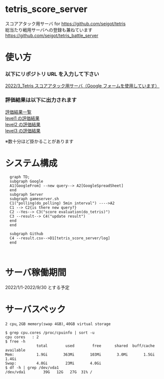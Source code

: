 # tetris_score_server

スコアアタック用サーバ for https://github.com/seigot/tetris  
総当たり戦用サーバへの登録も兼ねています https://github.com/seigot/tetris_battle_server

# 使い方

### 以下にリポジトリ URL を入力して下さい

[2022/3_Tetris スコアアタック用サーバ（Google フォームを使用しています）](https://docs.google.com/forms/d/e/1FAIpQLSdrJJlzrF0DWrHv9JYQTbsoYHws0mKdU-9LBbN3z1iHDuSzGg/viewform?vc=0&c=0&w=1&flr=0&usp=mail_form_link)

### 評価結果は以下に出力されます

[評価結果一覧](./log/result.csv)  
[level1 の評価結果](./log/result_ranking_level_1.csv)  
[level2 の評価結果](./log/result_ranking_level_2.csv)  
[level3 の評価結果](./log/result_ranking_level_3.csv)

※数十分ほど掛かることがあります

# システム構成

```mermaid
  graph TD;
  subgraph Google
  A1[GoogleFrom] --new query--> A2[GoogleSpreadSheet]
  end
  subgraph Server
  subgraph gameserver.sh
  C1("polling(do_polling) 5min interval") ---->A2
  C1 --> C2{is there new query?}
  C2 --Yes--> C3("score evaluation(do_tetris)")
  C3 --result--> C4("update result")
  end
  end

  subgraph Github
  C4 --result.csv-->D1[tetris_score_server/log]
  end



```

# サーバ稼働期間

2022/1/1-2022/9/30 とする予定

# サーバスペック

`2 cpu`, `2GB memory(swap 4GB)`, `40GB virtual storage`

```
$ grep cpu.cores /proc/cpuinfo | sort -u
cpu cores	: 2
$ free -h
              total        used        free      shared  buff/cache   available
Mem:          1.9Gi       363Mi       103Mi       3.0Mi       1.5Gi       1.4Gi
Swap:         4.0Gi        23Mi       4.0Gi
$ df -h | grep /dev/vda1
/dev/vda1        39G   12G   27G  31% /
```
